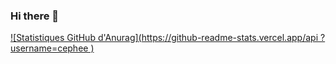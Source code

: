 ### Hi there 👋

<!--
**cephee/cephee** is a ✨ _special_ ✨ repository because its `README.md` (this file) appears on your GitHub profile.

Here are some ideas to get you started:

- 🔭 I’m currently working on ...
- 🌱 I’m currently learning ...
- 👯 I’m looking to collaborate on ...
- 🤔 I’m looking for help with ...
- 💬 Ask me about ...
- 📫 How to reach me: ...
- 😄 Pronouns: ...
- ⚡ Fun fact: ...
-->
[![Statistiques GitHub d'Anurag](https://github-readme-stats.vercel.app/api ?username=cephee )](https://github.com/anuraghazra/github-readme-stats)

